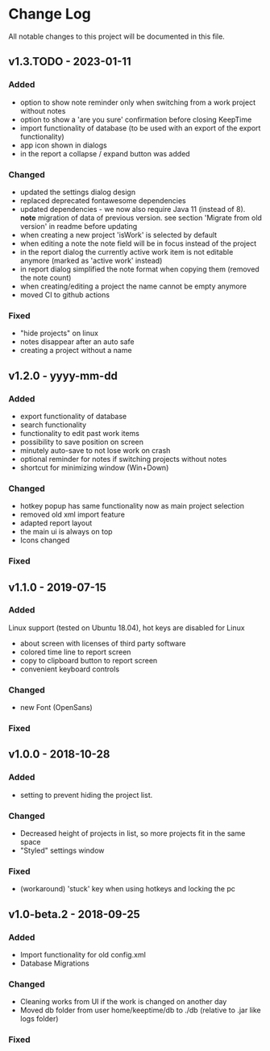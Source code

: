 # Change Log

All notable changes to this project will be documented in this file.

## v1.3.TODO - 2023-01-11

### Added 
- option to show note reminder only when switching from a work project without notes
- option to show a 'are you sure' confirmation before closing KeepTime
- import functionality of database (to be used with an export of the export functionality)
- app icon shown in dialogs
- in the report a collapse / expand button was added

### Changed
- updated the settings dialog design
- replaced deprecated fontawesome dependencies
- updated dependencies - we now also require Java 11 (instead of 8). **note** migration of data of previous version. see section 'Migrate from old version' in readme before updating
- when creating a new project 'isWork' is selected by default
- when editing a note the note field will be in focus instead of the project
- in the report dialog the currently active work item is not editable anymore (marked as 'active work' instead)
- in report dialog simplified the note format when copying them (removed the note count)
- when creating/editing a project the name cannot be empty anymore
- moved CI to github actions

### Fixed 
- "hide projects" on linux 
- notes disappear after an auto safe 
- creating a project without a name

## v1.2.0 - yyyy-mm-dd

### Added

- export functionality of database
- search functionality
- functionality to edit past work items
- possibility to save position on screen
- minutely auto-save to not lose work on crash
- optional reminder for notes if switching projects without notes
- shortcut for minimizing window (Win+Down)

### Changed

- hotkey popup has same functionality now as main project selection
- removed old xml import feature
- adapted report layout
- the main ui is always on top
- Icons changed

### Fixed

## v1.1.0 - 2019-07-15

### Added

Linux support (tested on Ubuntu 18.04), hot keys are disabled for Linux

- about screen with licenses of third party software
- colored time line to report screen
- copy to clipboard button to report screen
- convenient keyboard controls

### Changed

- new Font (OpenSans)

### Fixed

## v1.0.0 - 2018-10-28

### Added

- setting to prevent hiding the project list.

### Changed

- Decreased height of projects in list, so more projects fit in the same space
- "Styled" settings window

### Fixed

- (workaround) 'stuck' key when using hotkeys and locking the pc

## v1.0-beta.2 - 2018-09-25

### Added

- Import functionality for old config.xml
- Database Migrations

### Changed

- Cleaning works from UI if the work is changed on another day
- Moved db folder from user home/keeptime/db to ./db (relative to .jar like logs folder)

### Fixed
